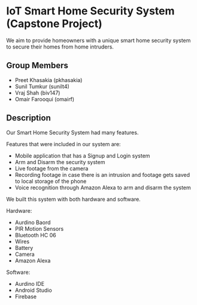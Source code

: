 # IoT Smart Home Security System (Capstone Project)

We aim to provide homeowners with a unique smart home security system to secure their homes from home intruders.

## Group Members

- Preet Khasakia (pkhasakia)
- Sunil Tumkur (sunilt4)
- Vraj Shah (biv147)
- Omair Farooqui (omairf)

## Description

Our Smart Home Security System had many features. <br>

Features that were included in our system are:

- Mobile application that has a Signup and Login system
- Arm and Disarm the security system
- Live footage from the camera
- Recording footage in case there is an intrusion and footage gets saved to local storage of the phone
- Voice recognition through Amazon Alexa to arm and disarm the system

We built this system with both hardware and software.

Hardware:
- Aurdino Baord
- PIR Motion Sensors
- Bluetooth HC 06
- Wires
- Battery
- Camera
- Amazon Alexa

Software:
- Aurdino IDE
- Android Studio
- Firebase
